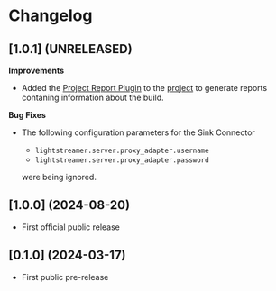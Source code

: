 # Changelog

## [1.0.1] (UNRELEASED)

**Improvements**

- Added the [Project Report Plugin](https://docs.gradle.org/current/userguide/project_report_plugin.html) to the [project](./kafka-connector-project/buildSrc/src/main/groovy/lightstreamer-kafka-connector.gradle#L5) to generate reports contaning information about the build.

**Bug Fixes**

- The following configuration parameters for the Sink Connector
  - `lightstreamer.server.proxy_adapter.username` 
  - `lightstreamer.server.proxy_adapter.password`
  
  were being ignored.


## [1.0.0] (2024-08-20)

- First official public release

## [0.1.0] (2024-03-17)

- First public pre-release
